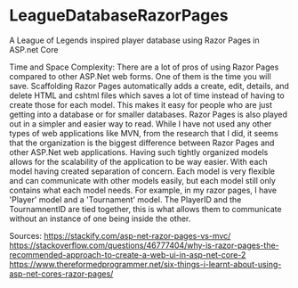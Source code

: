 # LeagueDatabaseRazorPages
A League of Legends inspired player database using Razor Pages in ASP.net Core

Time and Space Complexity:
There are a lot of pros of using Razor Pages compared to other ASP.Net web forms. One of them is the time you will save. Scaffolding Razor Pages automatically adds a create, edit, details, and delete HTML and cshtml files which saves a lot of time instead of having to create those for each model. This makes it easy for people who are just getting into a database or for smaller databases. Razor Pages is also played out in a simpler and easier way to read. While I have not used any other types of web applications like MVN, from the research that I did, it seems that the organization is the biggest difference between Razor Pages and other ASP.Net web applications. Having such tightly organized models allows for the scalability of the application to be way easier. With each model having created separation of concern. Each model is very flexible and can communicate with other models easily, but each model still only contains what each model needs. For example, in my razor pages, I have 'Player' model and a 'Tournament' model. The PlayerID and the TournamnentID are tied together, this is what allows them to communicate without an instance of one being inside the other.


Sources:
https://stackify.com/asp-net-razor-pages-vs-mvc/
https://stackoverflow.com/questions/46777404/why-is-razor-pages-the-recommended-approach-to-create-a-web-ui-in-asp-net-core-2
https://www.thereformedprogrammer.net/six-things-i-learnt-about-using-asp-net-cores-razor-pages/